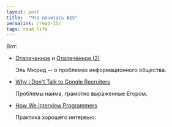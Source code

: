 ```yaml
---
layout: post
title:  "Что почитать №15"
permalink: /read-15/
tags: read life
---
```


Вот:

- [Отвлеченное](http://el-murid.livejournal.com/3123966.html) и [Отвлеченное (2)](http://el-murid.livejournal.com/3163147.html)

  Эль Мюрид -- о проблемах информационного общества.

- [Why I Don't Talk to Google Recruiters](http://www.yegor256.com/2017/02/21/say-no-to-google-recruiters.html)

  Проблемы найма, грамотно выраженные Егором.

- [How We Interview Programmers](http://www.yegor256.com/2016/03/01/how-we-interview-programmers.html)

  Практика хорошего интервью.

